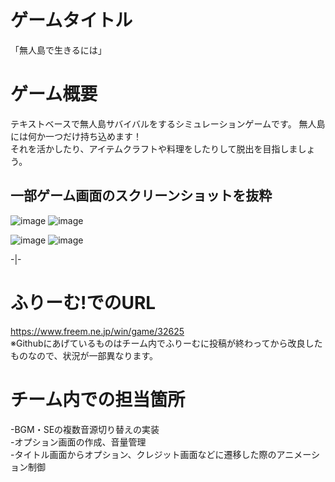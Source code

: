 # ゲームタイトル  
「無人島で生きるには」  
# ゲーム概要  
テキストベースで無人島サバイバルをするシミュレーションゲームです。
無人島には何か一つだけ持ち込めます！  
それを活かしたり、アイテムクラフトや料理をしたりして脱出を目指しましょう。  
## 一部ゲーム画面のスクリーンショットを抜粋  
![image](https://github.com/user-attachments/assets/595052e2-af66-47b4-9153-d534a0d09e5d)  ![image](https://github.com/user-attachments/assets/02784294-158a-421c-9799-e3a6736ca8b0)

![image](https://github.com/user-attachments/assets/bbd7ff3a-2a50-43a3-8771-323f4e31c531) ![image](https://github.com/user-attachments/assets/010c9727-e7ae-464e-a45a-15d836378ecf)

-|-

# ふりーむ!でのURL  
https://www.freem.ne.jp/win/game/32625  
※Githubにあげているものはチーム内でふりーむに投稿が終わってから改良したものなので、状況が一部異なります。  

# チーム内での担当箇所

-BGM・SEの複数音源切り替えの実装  
-オプション画面の作成、音量管理    
-タイトル画面からオプション、クレジット画面などに遷移した際のアニメーション制御　　

